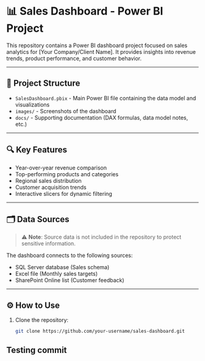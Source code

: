 # 📊 Sales Dashboard - Power BI Project

This repository contains a Power BI dashboard project focused on sales analytics for [Your Company/Client Name]. It provides insights into revenue trends, product performance, and customer behavior.

---

## 📁 Project Structure

- `SalesDashboard.pbix` - Main Power BI file containing the data model and visualizations
- `images/` - Screenshots of the dashboard
- `docs/` - Supporting documentation (DAX formulas, data model notes, etc.)

---

## 🔍 Key Features

- Year-over-year revenue comparison
- Top-performing products and categories
- Regional sales distribution
- Customer acquisition trends
- Interactive slicers for dynamic filtering

---

## 🗂️ Data Sources

> ⚠️ **Note**: Source data is not included in the repository to protect sensitive information.

The dashboard connects to the following sources:

- SQL Server database (Sales schema)
- Excel file (Monthly sales targets)
- SharePoint Online list (Customer feedback)

---

## ⚙️ How to Use

1. Clone the repository:
   ```bash
   git clone https://github.com/your-username/sales-dashboard.git
   ```

## Testing commit
